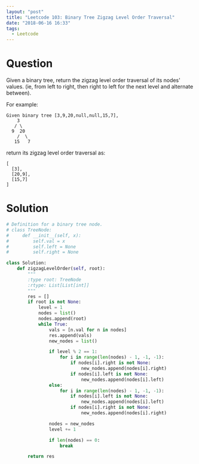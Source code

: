 ```yaml
---
layout: "post"
title: "Leetcode 103: Binary Tree Zigzag Level Order Traversal"
date: "2018-06-16 16:33"
tags:
  - Leetcode
---
```


# Question
Given a binary tree, return the zigzag level order traversal of its nodes' values. (ie, from left to right, then right to left for the next level and alternate between).

For example:

```
Given binary tree [3,9,20,null,null,15,7],
    3
   / \
  9  20
    /  \
   15   7
```

return its zigzag level order traversal as:

```
[
  [3],
  [20,9],
  [15,7]
]
```

# Solution
```python
# Definition for a binary tree node.
# class TreeNode:
#     def __init__(self, x):
#         self.val = x
#         self.left = None
#         self.right = None

class Solution:
    def zigzagLevelOrder(self, root):
        """
        :type root: TreeNode
        :rtype: List[List[int]]
        """
        res = []
        if root is not None:
            level = 1
            nodes = list()
            nodes.append(root)
            while True:
                vals = [n.val for n in nodes]
                res.append(vals)
                new_nodes = list()

                if level % 2 == 1:
                    for i in range(len(nodes) - 1, -1, -1):
                        if nodes[i].right is not None:
                            new_nodes.append(nodes[i].right)
                        if nodes[i].left is not None:
                            new_nodes.append(nodes[i].left)
                else:
                    for i in range(len(nodes) - 1, -1, -1):
                        if nodes[i].left is not None:
                            new_nodes.append(nodes[i].left)
                        if nodes[i].right is not None:
                            new_nodes.append(nodes[i].right)

                nodes = new_nodes
                level += 1

                if len(nodes) == 0:
                    break

        return res
```
